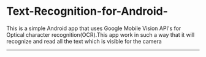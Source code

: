 # Text-Recognition-for-Android-
This is a simple Android app that uses Google Mobile Vision API's for Optical character recognition(OCR).This app work in such a way that it will recognize and read all the text which is visible for the camera

------------

